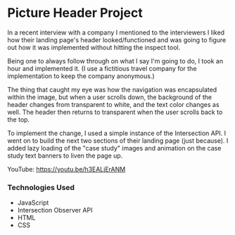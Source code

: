 # Picture Header Project
In a recent interview with a company I mentioned to the interviewers I liked how their landing page's header looked/functioned and was going to figure out how it was implemented without hitting the inspect tool. 

Being one to always follow through on what I say I'm going to do, I took an hour and implemented it.
(I use a fictitious travel company for the implementation to keep the company anonymous.)

The thing that caught my eye was how the navigation was encapsulated within the image, but when a user scrolls down, the background of the header changes from transparent to white, and the text color changes as well. The header then returns to transparent when the user scrolls back to the top.

To implement the change, I used a simple instance of the Intersection API.
I went on to build the next two sections of their landing page (just because).
I added lazy loading of the "case study" images and animation on the case study text banners to liven the page up.

YouTube: https://youtu.be/h3EALjErANM

### Technologies Used
 * JavaScript
 * Intersection Observer API
 * HTML
 * CSS

